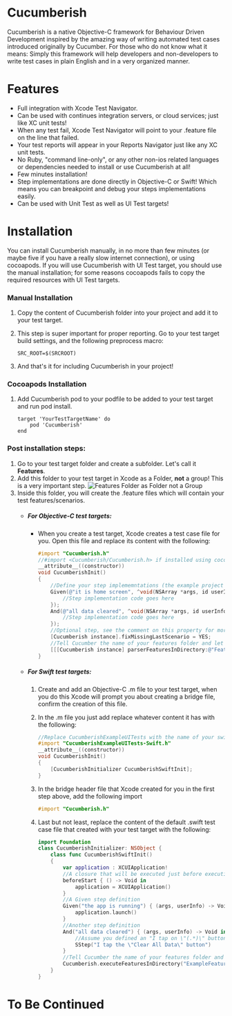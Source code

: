 # Cucumberish
Cucumberish is a native Objective-C framework for Behaviour Driven Development inspired by the amazing way of writing automated test cases introduced originally by Cucumber.
For those who do not know what it means: Simply this framework will help developers and non-developers to write test cases in plain English and in a very organized manner.
# Features

* Full integration with Xcode Test Navigator.
* Can be used with continues integration servers, or cloud services; just like XC unit tests!
* When any test fail, Xcode Test Navigator will point to your .feature file on the line that failed.
* Your test reports will appear in your Reports Navigator just like any XC unit tests.
* No Ruby, "command line-only", or any other non-ios related languages or dependencies needed to install or use Cucumberish at all!
* Few minutes installation!
* Step implementations are done directly in Objective-C or Swift! Which means you can breakpoint and debug your steps implementations easily.
* Can be used with Unit Test as well as UI Test targets!

# Installation
You can install Cucumberish manually, in no more than few minutes (or maybe five if you have a really slow internet connection), or using cocoapods.
If you will use Cucumberish with UI Test target, you should use the manual installation; for some reasons cocoapods fails to copy the required resources with UI Test targets.

### Manual Installation
1. Copy the content of Cucumberish folder into your project and add it to your test target.
2. This step is super important for proper reporting. Go to your test target build settings, and the following preprocess macro:

    ```
    SRC_ROOT=$(SRCROOT)
    ```

3. And that's it for including Cucumberish in your project!


### Cocoapods Installation
1. Add Cucumberish pod to your podfile to be added to your test target and run pod install.

    ```
    target 'YourTestTargetName' do
        pod 'Cucumberish'
    end
    ```
### Post installation steps:
1. Go to your test target folder and create a subfolder. Let's call it **Features**.
2. Add this folder to your test target in Xcode as a Folder, **not** a group! This is a very important step.
![Features Folder as Folder not a Group](https://cloud.githubusercontent.com/assets/5157350/12533357/f7a94448-c22d-11e5-904a-1c353a76d604.png)
3. Inside this folder, you will create the .feature files which will contain your test features/scenarios.
    - ##### For Objective-C test targets:
        - When you create a test target, Xcode creates a test case file for you. Open this file and replace its content with the following:
        
            ```Objective-C
            #import "Cucumberish.h"
            //#import <Cucumberish/Cucumberish.h> if installed using cocoapods
            __attribute__((constructor))
            void CucumberishInit()
            {
                //Define your step implememntations (the example project contains set of basic implementations using KIF)
                Given(@"it is home screen", ^void(NSArray *args, id userInfo) {
                    //Step implementation code goes here
                });
                And(@"all data cleared", ^void(NSArray *args, id userInfo) {
                    //Step implementation code goes here
                });
                //Optional step, see the comment on this property for more information
                [Cucumberish instance].fixMissingLastScenario = YES;
                //Tell Cucumber the name of your features folder and let it execute them for you...
                [[[Cucumberish instance] parserFeaturesInDirectory:@"Features" featureTags:nil] beginExecution];
            }
            ```
        
    - ##### For Swift test targets:
        1. Create and add an Objective-C .m file to your test target, when you do this Xcode will prompt you about creating a bridge file, confirm the creation of this file.
        2. In the .m file you just add replace whatever content it has with the following:
            
            ```Objective-C
            //Replace CucumberishExampleUITests with the name of your swift test target
            #import "CucumberishExampleUITests-Swift.h"
            __attribute__((constructor))
            void CucumberishInit()
            {
                [CucumberishInitializer CucumberishSwiftInit];
            }
            ```

        3. In the bridge header file that Xcode created for you in the first step above, add the following import
            ```Objective-C
            #import "Cucumberish.h"
            ```
        4. Last but not least, replace the content of the default .swift test case file that created with your test target with the following:
        
            ```Swift
            import Foundation
            class CucumberishInitializer: NSObject {
                class func CucumberishSwiftInit()
                {
                    var application : XCUIApplication!
                    //A closure that will be executed just before executing any of your features
                    beforeStart { () -> Void in
                        application = XCUIApplication()
                    }
                    //A Given step definition
                    Given("the app is running") { (args, userInfo) -> Void in
                        application.launch()
                    }
                    //Another step definition
                    And("all data cleared") { (args, userInfo) -> Void in
                        //Assume you defined an "I tap on \"(.*)\" button" step previousely, you can call it from your code as well.
                        SStep("I tap the \"Clear All Data\" button")
                    }
                    //Tell Cucumber the name of your features folder and let it execute them for you...
                    Cucumberish.executeFeaturesInDirectory("ExampleFeatures", featureTags: nil)
                }
            }
            ```
            
            
# To Be Continued
